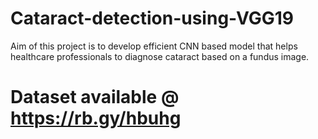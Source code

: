 # Cataract-detection-using-VGG19
Aim of this project is to develop efficient CNN based model that helps healthcare professionals to diagnose cataract based on a fundus image. 

# Dataset available @ https://rb.gy/hbuhg
